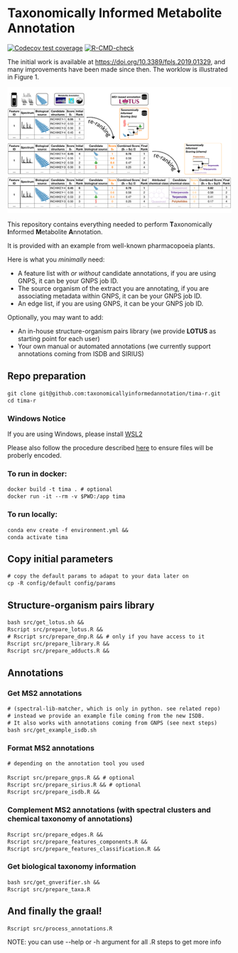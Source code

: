 # Taxonomically Informed Metabolite Annotation

<!-- badges: start -->
[![Codecov test coverage](https://codecov.io/gh/taxonomicallyinformedannotation/tima-r/branch/main/graph/badge.svg)](https://app.codecov.io/gh/taxonomicallyinformedannotation/tima-r?branch=main)
[![R-CMD-check](https://github.com/taxonomicallyinformedannotation/tima-r/workflows/R-CMD-check/badge.svg)](https://github.com/taxonomicallyinformedannotation/tima-r/actions)
<!-- badges: end -->

The initial work is available at https://doi.org/10.3389/fpls.2019.01329, and many improvements have been made since then. 
The worklow is illustrated in Figure 1.

![Figure 1](man/figures/tima.svg)

This repository contains everything needed to perform **T**axonomically **I**nformed **M**etabolite **A**nnotation.

It is provided with an example from well-known pharmacopoeia plants.

Here is what you *minimally* need:

- A feature list with *or without* candidate annotations, if you are using GNPS, it can be your GNPS job ID.
- The source organism of the extract you are annotating, if you are associating metadata within GNPS, it can be your
  GNPS job ID.
- An edge list, if you are using GNPS, it can be your GNPS job ID.

Optionally, you may want to add:

- An in-house structure-organism pairs library (we provide **LOTUS** as starting point for each user)
- Your own manual or automated annotations (we currently support annotations coming from ISDB and SIRIUS)

## Repo preparation

```shell
git clone git@github.com:taxonomicallyinformedannotation/tima-r.git
cd tima-r
```

### Windows Notice

If you are using Windows, please install [WSL2](https://docs.microsoft.com/en-us/windows/wsl/compare-versions#whats-new-in-wsl-2)

Please also follow the procedure described [here](https://stackoverflow.com/questions/2517190/how-do-i-force-git-to-use-lf-instead-of-crlf-under-windows/13154031#13154031) to ensure files will be proberly encoded.

### To run in docker:

```shell
docker build -t tima . # optional
docker run -it --rm -v $PWD:/app tima
```

### To run locally:

```shell
conda env create -f environment.yml &&
conda activate tima
```

## Copy initial parameters

```shell
# copy the default params to adapat to your data later on
cp -R config/default config/params
```

## Structure-organism pairs library

```shell
bash src/get_lotus.sh && 
Rscript src/prepare_lotus.R &&
# Rscript src/prepare_dnp.R && # only if you have access to it
Rscript src/prepare_library.R &&
Rscript src/prepare_adducts.R &&
```

## Annotations

### Get MS2 annotations

```shell
# (spectral-lib-matcher, which is only in python. see related repo)
# instead we provide an example file coming from the new ISDB.
# It also works with annotations coming from GNPS (see next steps)
bash src/get_example_isdb.sh
```

### Format MS2 annotations

```shell
# depending on the annotation tool you used

Rscript src/prepare_gnps.R && # optional
Rscript src/prepare_sirius.R && # optional
Rscript src/prepare_isdb.R &&
```

### Complement MS2 annotations (with spectral clusters and chemical taxonomy of annotations)

```shell
Rscript src/prepare_edges.R && 
Rscript src/prepare_features_components.R &&
Rscript src/prepare_features_classification.R &&
```

### Get biological taxonomy information

```shell
bash src/get_gnverifier.sh && 
Rscript src/prepare_taxa.R 
```

## And finally the graal!

```shell
Rscript src/process_annotations.R
```

NOTE: you can use --help or -h argument for all .R steps to get more info
